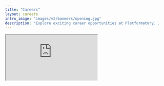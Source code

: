 ```yaml
---
title: "Careers"
layout: careers
intro_image: "images/v2/banners/opening.jpg"
description: "Explore exciting career opportunities at Platformatory. Join our innovative team and help shape the future of technology with impactful work and growth opportunities."
---
```



<div id="iframe-container">
            <iframe src="https://platformatory-1632407309031.freshteam.com/jobs" name="Platformatory Careers"></iframe>
        </div>
        <script>
            document.addEventListener('DOMContentLoaded', function() {
                const myIframe = document.getElementsByName('myIframe')[0];
                myIframe.src = "https://platformatory-1632407309031.freshteam.com/jobs";
            });
        </script>